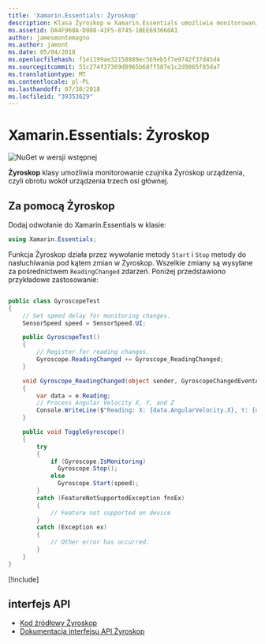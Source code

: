 ```yaml
---
title: 'Xamarin.Essentials: Żyroskop'
description: Klasa Żyroskop w Xamarin.Essentials umożliwia monitorowanie czujnika Żyroskop urządzenia, czyli miary obrotu wokół urządzenia trzech osi głównej.
ms.assetid: DA4F968A-D988-41F5-8745-1BEE693660A1
author: jamesmontemagno
ms.author: jamont
ms.date: 05/04/2018
ms.openlocfilehash: f1e1199ae32158889ec569eb5f7e9742f37d45d4
ms.sourcegitcommit: 51c274f37369d8965b68ff587e1c2d9865f85da7
ms.translationtype: MT
ms.contentlocale: pl-PL
ms.lasthandoff: 07/30/2018
ms.locfileid: "39353629"
---
```

# <a name="xamarinessentials-gyroscope"></a>Xamarin.Essentials: Żyroskop

![NuGet w wersji wstępnej](~/media/shared/pre-release.png)

**Żyroskop** klasy umożliwia monitorowanie czujnika Żyroskop urządzenia, czyli obrotu wokół urządzenia trzech osi głównej.

## <a name="using-gyroscope"></a>Za pomocą Żyroskop

Dodaj odwołanie do Xamarin.Essentials w klasie:

```csharp
using Xamarin.Essentials;
```

Funkcja Żyroskop działa przez wywołanie metody `Start` i `Stop` metody do nasłuchiwania pod kątem zmian w Żyroskop. Wszelkie zmiany są wysyłane za pośrednictwem `ReadingChanged` zdarzeń. Poniżej przedstawiono przykładowe zastosowanie:

```csharp

public class GyroscopeTest
{
    // Set speed delay for monitoring changes.
    SensorSpeed speed = SensorSpeed.UI;

    public GyroscopeTest()
    {
        // Register for reading changes.
        Gyroscope.ReadingChanged += Gyroscope_ReadingChanged;
    }

    void Gyroscope_ReadingChanged(object sender, GyroscopeChangedEventArgs e)
    {
        var data = e.Reading;
        // Process Angular Velocity X, Y, and Z
        Console.WriteLine($"Reading: X: {data.AngularVelocity.X}, Y: {data.AngularVelocity.Y}, Z: {data.AngularVelocity.Z}");
    }

    public void ToggleGyroscope()
    {
        try
        {
            if (Gyroscope.IsMonitoring)
              Gyroscope.Stop();
            else
              Gyroscope.Start(speed);
        }
        catch (FeatureNotSupportedException fnsEx)
        {
            // Feature not supported on device
        }
        catch (Exception ex)
        {
            // Other error has occurred.
        }
    }
}
```

[!include[](~/essentials/includes/sensor-speed.md)]

## <a name="api"></a>interfejs API

- [Kod źródłowy Żyroskop](https://github.com/xamarin/Essentials/tree/master/Xamarin.Essentials/Gyroscope)
- [Dokumentacja interfejsu API Żyroskop](xref:Xamarin.Essentials.Gyroscope)
